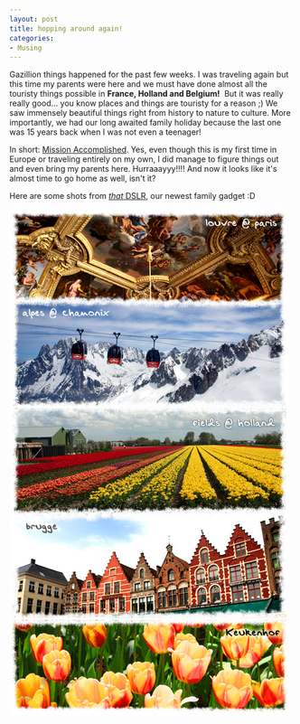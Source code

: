 ```yaml
---
layout: post
title: hopping around again!
categories:
- Musing
---
```



Gazillion things happened for the past few weeks. I was traveling again but this time my parents were here and we must have done almost all the touristy things possible in **France, Holland and Belgium!**  But it was really really good... you know places and things are touristy for a reason ;) We saw immensely beautiful things right from history to nature to culture. More importantly, we had our long awaited family holiday because the last one was 15 years back when I was not even a teenager!

In short: [Mission Accomplished](/a-gift-for-him-her/). Yes, even though this is my first time in Europe or traveling entirely on my own, I did manage to figure things out and even bring my parents here. Hurraaayyy!!!! And now it looks like it's almost time to go home as well, isn't it?

Here are some shots from [_that_ DSLR](http://www.dpreview.com/reviews/canoneos40d/), our newest family gadget :D

![](/img/europe_trip08_summary1.jpg)
![](/img/europe_trip08_summary2.jpg)
![](/img/europe_trip08_summary3.jpg)
